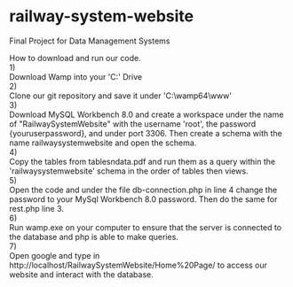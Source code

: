 # railway-system-website
Final Project for Data Management Systems

How to download and run our code.
<br>
1) 
<br>
Download Wamp into your 'C:' Drive
<br>
2)
<br>
Clone our git repository and save it under 'C:\wamp64\www\'
<br>
3)
<br>
Download MySQL Workbench 8.0 and create a workspace under the name of "RailwaySystemWebsite" with the username 'root', the password {youruserpassword},
 and under port 3306. Then create a schema with the name railwaysystemwebsite and open the schema.
 <br>
4)
<br>
Copy the tables from tablesndata.pdf and run them as a query within the 'railwaysystemwebsite' schema in the order of tables then views.
<br>
5)
<br>
Open the code and under the file db-connection.php in line 4 change the password to your MySql Workbench 8.0 password. Then do the same for rest.php line 3.
<br>
6)
<br>
Run wamp.exe on your computer to ensure that the server is connected to the database and php is able to make queries.
<br>
7)
<br>
Open google and type in http://localhost/RailwaySystemWebsite/Home%20Page/ to access our website and interact with the database.
